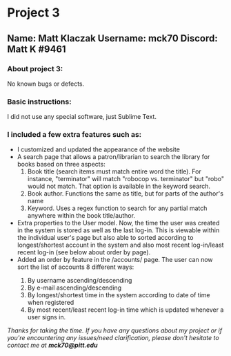 # Project 3

<h2>Name: Matt Klaczak
Username: mck70
Discord: Matt K #9461</h2>

<h3>About project 3:</h3>
No known bugs or defects.</p>

<h3>Basic instructions:</h3>
<p>I did not use any special software, just Sublime Text.</p>

<h3>I included a few extra features such as:</h3>
    <ul><li>I customized and updated the appearance of the website</li>
    <li>A search page that allows a patron/librarian to search the library for books based on three aspects:
    	<ol><li>Book title (search items must match entire word the title). For instance, "terminator" will match "robocop vs. terminator" but "robo" would not match. That option is available in the keyword search.</li>
    		<li>Book author. Functions the same as title, but for parts of the author's name</li>
    		<li>Keyword. Uses a regex function to search for any partial match anywhere within the book title/author.</li></ol>
        <li>Extra properties to the User model. Now, the time the user was created in the system is stored as well as the last log-in. This is viewable within the individual user's page but also able to sorted according to longest/shortest account in the system and also most recent log-in/least recent log-in (see below about order by page).</li>
        <li>Added an order by feature in the /accounts/ page. The user can now sort the list of accounts 8 different ways:</li>
        <ol><li>By username ascending/descending</li>
        <li>By e-mail ascending/descending</li>
        <li>By longest/shortest time in the system according to date of time when registered</li>
        <li>By most recent/least recent log-in time which is updated whenever a user signs in.</li></ul>
    <em>Thanks for taking the time. If you have any questions about my project or if you're encountering any issues/need clarification, please don't hesitate to contact me at <strong>mck70@pitt.edu</strong></em>
